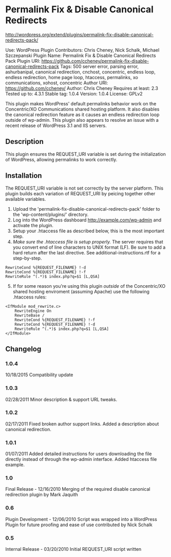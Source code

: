 
Permalink Fix &amp; Disable Canonical Redirects
==============================================
http://wordpress.org/extend/plugins/permalink-fix-disable-canonical-redirects-pack/

Use: WordPress Plugin
Contributors: Chris Cheney, Nick Schalk, Michael Szczepanski
Plugin Name: Permalink Fix & Disable Canonical Redirects Pack
Plugin URI: https://github.com/ccheney/permalink-fix-disable-canonical-redirects-pack
Tags: 500 server error, parsing error, ashurbanipal, canonical redirection, cnchost, concentric, endless loop, endless redirection, home page loop, htaccess, permalinks, xo communications, xohost, concentric
Author URI: https://github.com/ccheney/
Author: Chris Cheney
Requires at least: 2.3
Tested up to: 4.3.1
Stable tag: 1.0.4
Version: 1.0.4
License: GPLv2

This plugin makes WordPress' default permalinks behavior work on the Concentric/XO Communications shared hosting platform. It also disables the canonical redirection feature as it causes an endless redirection loop outside of wp-admin. This plugin also appears to resolve an issue with a recent release of WordPress 3.1 and IIS servers.

Description
-----------
This plugin ensures the REQUEST_URI variable is set during the initialization of WordPress, allowing permalinks to work correctly.

Installation
------------
The REQUEST_URI variable is not set correctly by the server platform.
This plugin builds each variation of REQUEST_URI by peicing together other available variables.

1. Upload the 'permalink-fix-disable-canonical-redirects-pack' folder to the 'wp-content/plugins/' directory.
2. Log into the WordPress dashboard http://example.com/wp-admin and activate the plugin.
3. Setup your .htaccess file as described below, this is the most important step.
4. _Make sure the .htaccess file is setup properly._ The server requires that you convert end of line characters to UNIX format (LF). Be sure to add a hard return after the last directive. See additional-instructions.rtf for a step-by-step.

```
RewriteCond %{REQUEST_FILENAME} !-d
RewriteCond %{REQUEST_FILENAME} !-f
RewriteRule ^(.*)$ index.php?q=$1 [L,QSA]
```

5. If for some reason you're using this plugin _outside_ of the Concentric/XO shared hosting enviroment (assuming Apache) use the following .htaccess rules:
```
<IfModule mod_rewrite.c>
    RewriteEngine On
    RewriteBase /
    RewriteCond %{REQUEST_FILENAME} !-f
    RewriteCond %{REQUEST_FILENAME} !-d
    RewriteRule ^(.*)$ index.php?q=$1 [L,QSA]
</IfModule>
```

Changelog
---------
### 1.0.4
10/18/2015 Compatibility update

### 1.0.3
02/28/2011 Minor description & support URL tweaks.

### 1.0.2
02/17/2011 Fixed broken author support links. Added a description about canonical redirection.

### 1.0.1
01/07/2011 Added detailed instructions for users downloading the file directly instead of through the wp-admin interface. Added htaccess file example.

### 1.0
Final Release - 12/16/2010 Merging of the required disable canonical redirection plugin by Mark Jaquith

### 0.6
Plugin Development - 12/06/2010 Script was wrapped into a WordPress Plugin for future proofing and ease of use contributed by Nick Schalk

### 0.5
Internal Release - 03/20/2010 Initial REQUEST_URI script written
